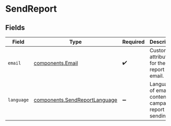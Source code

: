 # SendReport


## Fields

| Field                                                                          | Type                                                                           | Required                                                                       | Description                                                                    | Example                                                                        |
| ------------------------------------------------------------------------------ | ------------------------------------------------------------------------------ | ------------------------------------------------------------------------------ | ------------------------------------------------------------------------------ | ------------------------------------------------------------------------------ |
| `email`                                                                        | [components.Email](../../models/components/email.md)                           | :heavy_check_mark:                                                             | Custom attributes for the report email.                                        |                                                                                |
| `language`                                                                     | [components.SendReportLanguage](../../models/components/sendreportlanguage.md) | :heavy_minus_sign:                                                             | Language of email content for campaign report sending.                         | en                                                                             |